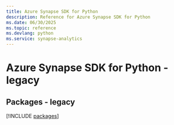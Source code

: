 ```yaml
---
title: Azure Synapse SDK for Python
description: Reference for Azure Synapse SDK for Python
ms.date: 06/30/2025
ms.topic: reference
ms.devlang: python
ms.service: synapse-analytics
---
```

# Azure Synapse SDK for Python - legacy
## Packages - legacy
[!INCLUDE [packages](synapse-index.md)]